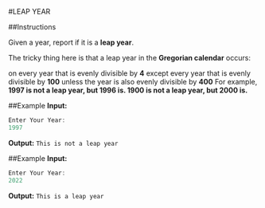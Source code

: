 #LEAP YEAR

##Instructions

Given a year, report if it is a **leap year**.

The tricky thing here is that a leap year in the **Gregorian calendar** occurs:

on every year that is evenly divisible by **4**
  except every year that is evenly divisible by **100**
    unless the year is also evenly divisible by **400**
For example, **1997 is not a leap year, but 1996 is. 1900 is not a leap year, but 2000 is.**

##Example
**Input:**
```go
Enter Your Year: 
1997

```


**Output:**
``This is not a leap year``

##Example
**Input:**
```go
Enter Your Year: 
2022

```


**Output:**
``This is a leap year``
